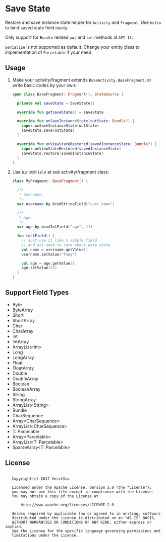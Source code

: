 
# Save State

Restore and save instance state helper for `Activity` and `Fragment`. Use `kotin` to bind saved state field easily.

Only support for `Bundle` related `put` and `set` methods at `API 15`.

`Serialize` is not supported as default. Change your entity class to implementation of `Parcelable` if your need.

## Usage

1. Make your activity/fragment extends `BaseActivity`, `BaseFragment`, or write basic codes by your own:

    ```kotlin
    open class BaseFragment: Fragment(), StateSource {

      private val saveState = SaveState()

      override fun getSaveState() = saveState

      override fun onSaveInstanceState(outState: Bundle?) {
        super.onSaveInstanceState(outState)
        saveState.save(outState)
      }

      override fun onViewStateRestored(savedInstanceState: Bundle?) {
        super.onViewStateRestored(savedInstanceState)
        saveState.restore(savedInstanceState)
      }
    }
    ```

2. Use `bindXXField` at sub activity/fragment class:

    ```kotlin
    class MyFragment: BaseFragment() {

      /**
       * Username.
       */
      var username by bindStringField("user_name")

      /**
       * Age.
       */
      var age by bindIntField("age", 11)

      fun testField() {
        // Just use it like a simple field
        // And not need to care about data state
        val name = username.getValue()
        username.setValue("Tony")

        val age = age.getValue()
        age.setValue(12)
      }
    }
    ```

## Support Field Types

* Byte
* ByteArray
* Short
* ShortArray
* Char
* CharArray
* Int
* IntArray
* ArrayList&lt;Int&gt;
* Long
* LongArray
* Float
* FloatArray
* Double
* DoubleArray
* Boolean
* BooleanArray
* String
* StringArray
* ArrayList&lt;String&gt;
* Bundle
* CharSequence
* Array&lt;CharSequence&gt;
* ArrayList&lt;CharSequence&gt;
* T: Parcelable
* Array&lt;Parcelable&gt;
* ArrayList&lt;T: Parcelable&gt;
* SparseArray&lt;T: Parcelable&gt;

## License

```

   Copyright(c) 2017 VerstSiu

   Licensed under the Apache License, Version 2.0 (the "License");
   you may not use this file except in compliance with the License.
   You may obtain a copy of the License at

       http://www.apache.org/licenses/LICENSE-2.0

   Unless required by applicable law or agreed to in writing, software
   distributed under the License is distributed on an "AS IS" BASIS,
   WITHOUT WARRANTIES OR CONDITIONS OF ANY KIND, either express or implied.
   See the License for the specific language governing permissions and
   limitations under the License.

```